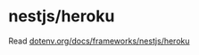 # nestjs/heroku

Read [dotenv.org/docs/frameworks/nestjs/heroku](https://www.dotenv.org/docs/frameworks/nestjs/heroku)

